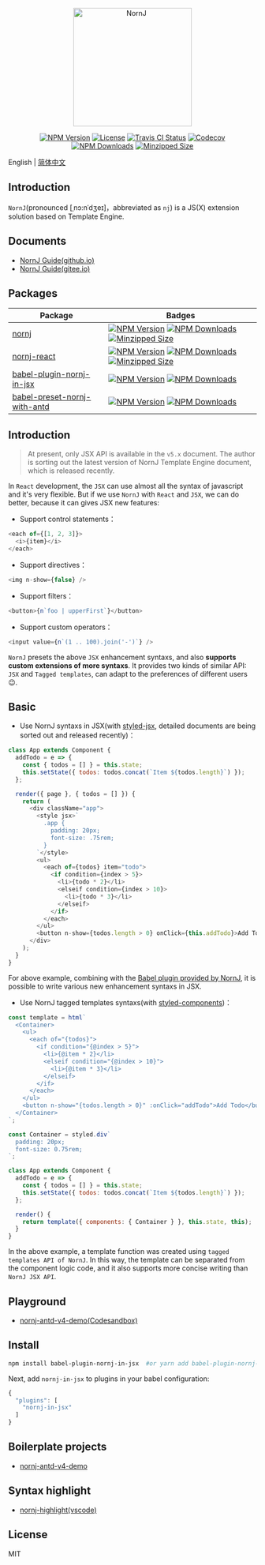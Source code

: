 <p align="center">
  <a href="https://joe-sky.gitee.io/nornj/" target="_blank" rel="noopener noreferrer"><img width="240" src="https://joe-sky.gitee.io/nornj/images/nornj.png" alt="NornJ"></a>
</p>

<p align="center">
  <a href="https://www.npmjs.org/package/nornj"><img src="https://img.shields.io/npm/v/nornj.svg" alt="NPM Version"></a>
  <a href="https://www.npmjs.com/package/nornj"><img src="https://img.shields.io/npm/l/nornj.svg" alt="License"></a>
  <a href="https://travis-ci.org/joe-sky/nornj"><img src="https://travis-ci.org/joe-sky/nornj.svg?branch=master" alt="Travis CI Status"></a>
  <a href="https://codecov.io/gh/joe-sky/nornj"><img src="https://codecov.io/gh/joe-sky/nornj/branch/master/graph/badge.svg" alt="Codecov"></a>
  <a href="https://www.npmjs.org/package/nornj"><img src="https://img.shields.io/npm/dm/nornj.svg" alt="NPM Downloads"></a>
  <a href="https://bundlephobia.com/result?p=nornj"><img src="https://img.shields.io/bundlephobia/minzip/nornj@next.svg?style=flat" alt="Minzipped Size"></a>
</p>

English | [简体中文](https://github.com/joe-sky/nornj/blob/master/README.zh.md)

## Introduction

`NornJ`(pronounced [ˌnɔ:nˈdʒeɪ]，abbreviated as `nj`) is a JS(X) extension solution based on Template Engine.

## Documents

- [NornJ Guide(github.io)](https://joe-sky.github.io/nornj)
- [NornJ Guide(gitee.io)](https://joe-sky.gitee.io/nornj)

## Packages

| Package                                                                                                            | Badges                                                                                                                                                                                                                                                                                                                                                                                                                                      |
| ------------------------------------------------------------------------------------------------------------------ | ------------------------------------------------------------------------------------------------------------------------------------------------------------------------------------------------------------------------------------------------------------------------------------------------------------------------------------------------------------------------------------------------------------------------------------------- |
| [nornj](https://github.com/joe-sky/nornj/tree/master/packages/nornj)                                               | <a href="https://www.npmjs.org/package/nornj"><img src="https://img.shields.io/npm/v/nornj.svg" alt="NPM Version"></a> <a href="https://www.npmjs.org/package/nornj"><img src="https://img.shields.io/npm/dm/nornj.svg" alt="NPM Downloads"></a> <a href="https://bundlephobia.com/result?p=nornj"><img src="https://img.shields.io/bundlephobia/minzip/nornj.svg?style=flat" alt="Minzipped Size"></a>                                     |
| [nornj-react](https://github.com/joe-sky/nornj/tree/master/packages/nornj-react)                                   | <a href="https://www.npmjs.org/package/nornj-react"><img src="https://img.shields.io/npm/v/nornj-react.svg" alt="NPM Version"></a> <a href="https://www.npmjs.org/package/nornj-react"><img src="https://img.shields.io/npm/dm/nornj-react.svg" alt="NPM Downloads"></a> <a href="https://bundlephobia.com/result?p=nornj-react"><img src="https://img.shields.io/bundlephobia/minzip/nornj-react.svg?style=flat" alt="Minzipped Size"></a> |
| [babel-plugin-nornj-in-jsx](https://github.com/joe-sky/nornj/tree/master/packages/babel-plugin-nornj-in-jsx)       | <a href="https://www.npmjs.org/package/babel-plugin-nornj-in-jsx"><img src="https://img.shields.io/npm/v/babel-plugin-nornj-in-jsx.svg" alt="NPM Version"></a> <a href="https://www.npmjs.org/package/babel-plugin-nornj-in-jsx"><img src="https://img.shields.io/npm/dm/babel-plugin-nornj-in-jsx.svg" alt="NPM Downloads"></a>                                                                                                            |
| [babel-preset-nornj-with-antd](https://github.com/joe-sky/nornj/tree/master/packages/babel-preset-nornj-with-antd) | <a href="https://www.npmjs.org/package/babel-preset-nornj-with-antd"><img src="https://img.shields.io/npm/v/babel-preset-nornj-with-antd.svg" alt="NPM Version"></a> <a href="https://www.npmjs.org/package/babel-preset-nornj-with-antd"><img src="https://img.shields.io/npm/dm/babel-preset-nornj-with-antd.svg" alt="NPM Downloads"></a>                                                                                                |

## Introduction

> At present, only JSX API is available in the `v5.x` document. The author is sorting out the latest version of NornJ Template Engine document, which is released recently.

In `React` development, the `JSX` can use almost all the syntax of javascript and it's very flexible. But if we use `NornJ` with `React` and `JSX`, we can do better, because it can gives JSX new features:

- Support control statements：

```js
<each of={[1, 2, 3]}>
  <i>{item}</i>
</each>
```

- Support directives：

```js
<img n-show={false} />
```

- Support filters：

```js
<button>{n`foo | upperFirst`}</button>
```

- Support custom operators：

```js
<input value={n`(1 .. 100).join('-')`} />
```

`NornJ` presets the above `JSX` enhancement syntaxs, and also **supports custom extensions of more syntaxs**. It provides two kinds of similar API: `JSX` and `Tagged templates`, can adapt to the preferences of different users :wink:.

## Basic

- Use NornJ syntaxs in JSX(with [styled-jsx](https://github.com/zeit/styled-jsx), detailed documents are being sorted out and released recently)：

```js
class App extends Component {
  addTodo = e => {
    const { todos = [] } = this.state;
    this.setState({ todos: todos.concat(`Item ${todos.length}`) });
  };

  render({ page }, { todos = [] }) {
    return (
      <div className="app">
        <style jsx>`
          .app {
            padding: 20px;
            font-size: .75rem;
          }
        `</style>
        <ul>
          <each of={todos} item="todo">
            <if condition={index > 5}>
              <li>{todo * 2}</li>
              <elseif condition={index > 10}>
                <li>{todo * 3}</li>
              </elseif>
            </if>
          </each>
        </ul>
        <button n-show={todos.length > 0} onClick={this.addTodo}>Add Todo</button>
      </div>
    );
  }
}
```

For above example, combining with the [Babel plugin provided by NornJ](https://github.com/joe-sky/nornj/tree/master/packages/babel-plugin-nornj-in-jsx), it is possible to write various new enhancement syntaxs in JSX.

- Use NornJ tagged templates syntaxs(with [styled-components](https://github.com/styled-components/styled-components))：

```js
const template = html`
  <Container>
    <ul>
      <each of="{todos}">
        <if condition="{@index > 5}">
          <li>{@item * 2}</li>
          <elseif condition="{@index > 10}">
            <li>{@item * 3}</li>
          </elseif>
        </if>
      </each>
    </ul>
    <button n-show="{todos.length > 0}" :onClick="addTodo">Add Todo</button>
  </Container>
`;

const Container = styled.div`
  padding: 20px;
  font-size: 0.75rem;
`;

class App extends Component {
  addTodo = e => {
    const { todos = [] } = this.state;
    this.setState({ todos: todos.concat(`Item ${todos.length}`) });
  };

  render() {
    return template({ components: { Container } }, this.state, this);
  }
}
```

In the above example, a template function was created using `tagged templates API of NornJ`. In this way, the template can be separated from the component logic code, and it also supports more concise writing than `NornJ JSX API`.

## Playground

- [nornj-antd-v4-demo(Codesandbox)](https://codesandbox.io/s/nostalgic-driscoll-t8kty)

## Install

```sh
npm install babel-plugin-nornj-in-jsx  #or yarn add babel-plugin-nornj-in-jsx
```

Next, add `nornj-in-jsx` to plugins in your babel configuration:

```js
{
  "plugins": [
    "nornj-in-jsx"
  ]
}
```

## Boilerplate projects

- [nornj-antd-v4-demo](https://github.com/joe-sky/nornj-antd-v4-demo)

## Syntax highlight

- [nornj-highlight(vscode)](https://github.com/joe-sky/nornj-highlight)

## License

MIT
